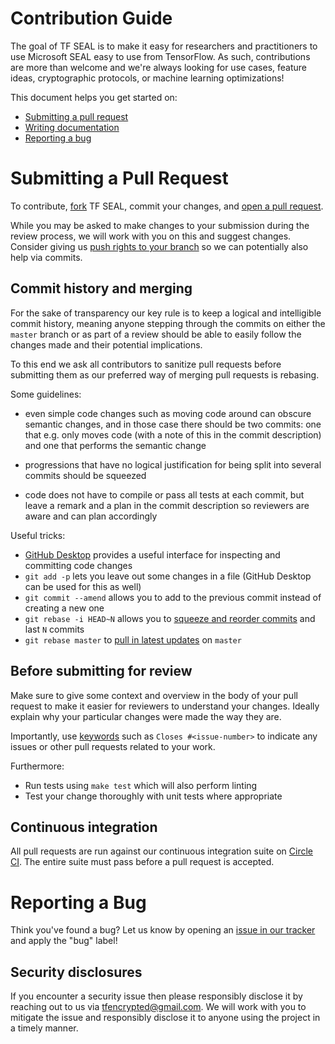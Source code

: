 # Contribution Guide

The goal of TF SEAL is to make it easy for researchers and practitioners to use Microsoft SEAL easy to use from TensorFlow. As such, contributions are more than welcome and we're always looking for use cases, feature ideas, cryptographic protocols, or machine learning optimizations!

This document helps you get started on:

- [Submitting a pull request](#submitting-a-pull-request)
- [Writing documentation](#writing-documentation)
- [Reporting a bug](#reporting-a-bug)

# Submitting a Pull Request

To contribute, [fork](https://help.github.com/articles/fork-a-repo/) TF SEAL, commit your changes, and [open a pull request](https://help.github.com/articles/using-pull-requests/).

While you may be asked to make changes to your submission during the review process, we will work with you on this and suggest changes. Consider giving us [push rights to your branch](https://help.github.com/articles/allowing-changes-to-a-pull-request-branch-created-from-a-fork/) so we can potentially also help via commits.

## Commit history and merging

For the sake of transparency our key rule is to keep a logical and intelligible commit history, meaning anyone stepping through the commits on either the `master` branch or as part of a review should be able to easily follow the changes made and their potential implications.

To this end we ask all contributors to sanitize pull requests before submitting them as our preferred way of merging pull requests is rebasing.

Some guidelines:

- even simple code changes such as moving code around can obscure semantic changes, and in those case there should be two commits: one that e.g. only moves code (with a note of this in the commit description) and one that performs the semantic change

- progressions that have no logical justification for being split into several commits should be squeezed

- code does not have to compile or pass all tests at each commit, but leave a remark and a plan in the commit description so reviewers are aware and can plan accordingly

Useful tricks:

- [GitHub Desktop](https://desktop.github.com/) provides a useful interface for inspecting and committing code changes
- `git add -p` lets you leave out some changes in a file (GitHub Desktop can be used for this as well)
- `git commit --amend` allows you to add to the previous commit instead of creating a new one
- `git rebase -i HEAD~N` allows you to [squeeze and reorder commits](https://git-scm.com/book/en/v2/Git-Tools-Rewriting-History) and last `N` commits
- `git rebase master` to [pull in latest updates](https://git-scm.com/book/en/v2/Git-Branching-Rebasing) on `master`

## Before submitting for review

Make sure to give some context and overview in the body of your pull request to make it easier for reviewers to understand your changes. Ideally explain why your particular changes were made the way they are.

Importantly, use [keywords](https://help.github.com/en/articles/closing-issues-using-keywords) such as `Closes #<issue-number>` to indicate any issues or other pull requests related to your work.

Furthermore:

- Run tests using `make test` which will also perform linting
- Test your change thoroughly with unit tests where appropriate

## Continuous integration

All pull requests are run against our continuous integration suite on [Circle CI](https://circleci.com/gh/tf-encrypted/workflows/tf-seal). The entire suite must pass before a pull request is accepted.

# Reporting a Bug

Think you've found a bug? Let us know by opening an [issue in our tracker](https://github.com/tf-encrypted/tf-seal/issues) and apply the "bug" label!

## Security disclosures

If you encounter a security issue then please responsibly disclose it by reaching out to us via [tfencrypted@gmail.com](mailto:tfencrypted@gmail.com). We will work with you to mitigate the issue and responsibly disclose it to anyone using the project in a timely manner.